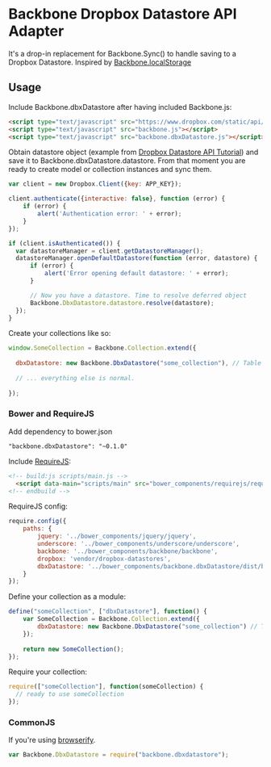 # Backbone Dropbox Datastore API Adapter

It's a drop-in replacement for Backbone.Sync() to handle saving to a Dropbox Datastore. Inspired by [Backbone.localStorage](https://github.com/jeromegn/Backbone.localStorage)

## Usage

Include Backbone.dbxDatastore after having included Backbone.js:

```html
<script type="text/javascript" src="https://www.dropbox.com/static/api/1/dropbox-datastores-0.1.0-b5.js"></script>
<script type="text/javascript" src="backbone.js"></script>
<script type="text/javascript" src="backbone.dbxDatastore.js"></script>
```

Obtain datastore object (example from  [Dropbox Datastore API Tutorial](https://www.dropbox.com/developers/datastore/tutorial/js)) and
save it to Backbone.dbxDatastore.datastore. From that moment you are
ready to create model or collection instances and sync them.

```javascript
var client = new Dropbox.Client({key: APP_KEY});

client.authenticate({interactive: false}, function (error) {
    if (error) {
        alert('Authentication error: ' + error);
    }
});

if (client.isAuthenticated()) {
  var datastoreManager = client.getDatastoreManager();
  datastoreManager.openDefaultDatastore(function (error, datastore) {
      if (error) {
          alert('Error opening default datastore: ' + error);
      }

      // Now you have a datastore. Time to resolve deferred object
      Backbone.DbxDatastore.datastore.resolve(datastore);
  });
}
```

Create your collections like so:

```javascript
window.SomeCollection = Backbone.Collection.extend({
  
  dbxDatastore: new Backbone.DbxDatastore("some_collection"), // Table name for Dropbox Datastore.
  
  // ... everything else is normal.
  
});
```
### Bower and RequireJS 

Add dependency to bower.json

```
"backbone.dbxDatastore": "~0.1.0"
```

Include [RequireJS](http://requirejs.org):

```html
<!-- build:js scripts/main.js -->
  <script data-main="scripts/main" src="bower_components/requirejs/require.js"></script>
<!-- endbuild -->
```

RequireJS config: 
```javascript
require.config({
    paths: {
        jquery: '../bower_components/jquery/jquery',
        underscore: '../bower_components/underscore/underscore',
        backbone: '../bower_components/backbone/backbone',
        dropbox: 'vendor/dropbox-datastores',
        dbxDatastore: '../bower_components/backbone.dbxDatastore/dist/backbone.dbxDatastore'
    }
});
```

Define your collection as a module:
```javascript
define("someCollection", ["dbxDatastore"], function() {
    var SomeCollection = Backbone.Collection.extend({
        dbxDatastore: new Backbone.DbxDatastore("some_collection") // Table name for Dropbox Datastore.
    });
  
    return new SomeCollection();
});
```

Require your collection:
```javascript
require(["someCollection"], function(someCollection) {
  // ready to use someCollection
});
```

### CommonJS

If you're using [browserify](https://github.com/substack/node-browserify).

```javascript
var Backbone.DbxDatastore = require("backbone.dbxdatastore");
```
